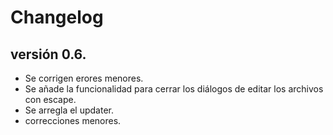 # Changelog

## versión 0.6.

* Se corrigen erores menores.
* Se añade la funcionalidad para cerrar los diálogos de editar los archivos con escape.
* Se arregla el updater.
* correcciones menores.
